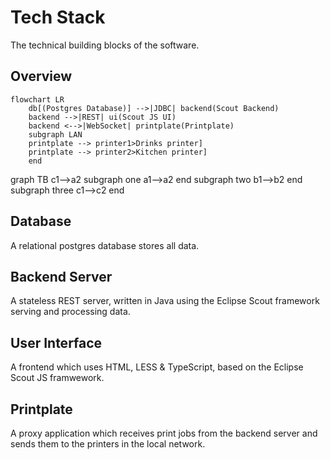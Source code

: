# Tech Stack

The technical building blocks of the software. 

## Overview

```mermaid
flowchart LR
    db[(Postgres Database)] -->|JDBC| backend(Scout Backend)
    backend -->|REST| ui(Scout JS UI)
    backend <-->|WebSocket| printplate(Printplate)
    subgraph LAN
    printplate --> printer1>Drinks printer]
    printplate --> printer2>Kitchen printer]
    end
```

graph TB
    c1-->a2
    subgraph one
    a1-->a2
    end
    subgraph two
    b1-->b2
    end
    subgraph three
    c1-->c2
    end


## Database

A relational postgres database stores all data.

## Backend Server

A stateless REST server, written in Java using the Eclipse Scout framework serving and processing data. 

## User Interface

A frontend which uses HTML, LESS & TypeScript, based on the Eclipse Scout JS framwework. 

## Printplate

A proxy application which receives print jobs from the backend server and sends them to the printers in the local network.